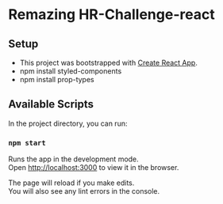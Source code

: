 # Remazing HR-Challenge-react

## Setup
- This project was bootstrapped with [Create React App](https://github.com/facebook/create-react-app).
- npm install styled-components
- npm install prop-types

## Available Scripts

In the project directory, you can run:

### `npm start`

Runs the app in the development mode.\
Open [http://localhost:3000](http://localhost:3000) to view it in the browser.

The page will reload if you make edits.\
You will also see any lint errors in the console.
